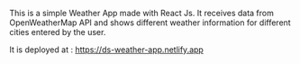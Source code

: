 This is a simple Weather App made with React Js. It receives data from OpenWeatherMap API and shows different weather information for different cities entered by the user.

It is deployed at : https://ds-weather-app.netlify.app
